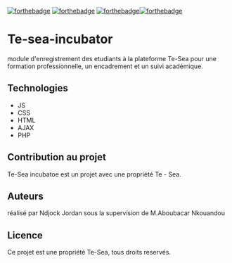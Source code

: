 [![forthebadge](https://forthebadge.com/images/badges/cc-0.svg)](https://forthebadge.com) [![forthebadge](https://forthebadge.com/images/badges/made-with-javascript.svg)](https://forthebadge.com) [![forthebadge](https://forthebadge.com/images/badges/uses-css.svg)](https://forthebadge.com)[![forthebadge](https://forthebadge.com/images/badges/uses-html.svg)](https://forthebadge.com)

# Te-sea-incubator 

module d'enregistrement des etudiants à la plateforme Te-Sea pour une formation professionnelle, un encadrement et un suivi académique.

## Technologies
- JS
- CSS 
- HTML
- AJAX
- PHP

## Contribution au projet

Te-Sea incubatoe est un projet avec une propriété Te - Sea.

## Auteurs

réalisé par Ndjock Jordan sous la supervision de M.Aboubacar Nkouandou

## Licence

Ce projet est une propriété Te-Sea, tous droits reservés.

